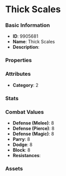 # Thick Scales



### Basic Information

- **ID**: 9905681
- **Name**: Thick Scales
- **Description**: 

### Properties


### Attributes

- **Category**: 2

### Stats


### Combat Values

- **Defense (Melee)**: 8
- **Defense (Pierce)**: 8
- **Defense (Magic)**: 8
- **Parry**: 8
- **Dodge**: 8
- **Block**: 8
- **Resistances**: 

### Assets


